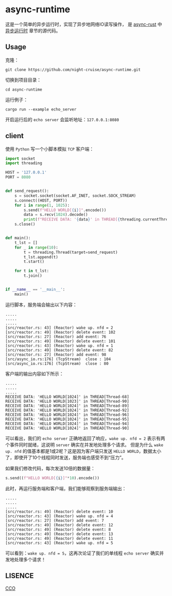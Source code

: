 # async-runtime
这是一个简单的异步运行时，实现了异步地网络IO读写操作，
是 [async-rust](https://github.com/night-cruise/async-rust) 中 [异步运行时](https://night-cruise.github.io/async-rust/%E5%BC%82%E6%AD%A5%E8%BF%90%E8%A1%8C%E6%97%B6.html)
章节的源代码。

## Usage
克隆：
```
git clone https://github.com/night-cruise/async-runtime.git
```
切换到项目目录：
```
cd async-runtime
```
运行例子：
```
cargo run --example echo_server
```
开启运行后的 `echo server` 会监听地址：`127.0.0.1:8080`

## client
使用 `Python` 写一个小脚本模拟 `TCP` 客户端：
```python
import socket
import threading

HOST = '127.0.0.1'
PORT = 8080


def send_request():
    s = socket.socket(socket.AF_INET, socket.SOCK_STREAM)
    s.connect((HOST, PORT))
    for i in range(1, 1025):
        s.send(f"HELLO WORLD[{i}]".encode())
        data = s.recv(1024).decode()
        print(f"RECEIVE DATA: '{data}' in THREAD[{threading.currentThread().name}]")
    s.close()


def main():
    t_lst = []
    for _ in range(10):
        t = threading.Thread(target=send_request)
        t_lst.append(t)
        t.start()

    for t in t_lst:
        t.join()


if __name__ == '__main__':
    main()
```
运行脚本，服务端会输出以下内容：
```
.....
.....
.....
[src/reactor.rs: 43] (Reactor) wake up. nfd = 2
[src/reactor.rs: 49] (Reactor) delete event: 102
[src/reactor.rs: 27] (Reactor) add event: 76
[src/reactor.rs: 49] (Reactor) delete event: 101
[src/reactor.rs: 43] (Reactor) wake up. nfd = 1
[src/reactor.rs: 49] (Reactor) delete event: 82
[src/reactor.rs: 27] (Reactor) add event: 98
[src/async_io.rs:176] (TcpStream)  close : 104
[src/async_io.rs:176] (TcpStream)  close : 80
```
客户端的输出内容如下所示：
```
.....
.....
.....
RECEIVE DATA: 'HELLO WORLD[1024]' in THREAD[Thread-68]
RECEIVE DATA: 'HELLO WORLD[1023]' in THREAD[Thread-90]
RECEIVE DATA: 'HELLO WORLD[1024]' in THREAD[Thread-89]
RECEIVE DATA: 'HELLO WORLD[1024]' in THREAD[Thread-92]
RECEIVE DATA: 'HELLO WORLD[1024]' in THREAD[Thread-96]
RECEIVE DATA: 'HELLO WORLD[1024]' in THREAD[Thread-95]
RECEIVE DATA: 'HELLO WORLD[1024]' in THREAD[Thread-94]
RECEIVE DATA: 'HELLO WORLD[1024]' in THREAD[Thread-90]
```
可以看出，我们的 `echo server` 正确地返回了响应，`wake up. nfd = 2` 表示有两个事件同时就绪，这说明 `server` 确实在并发地处理多个请求。
但是为什么 `wake up. nfd` 的值基本都是1或2呢？这是因为客户端只发送 `HELLO WORLD`，数据太小了，即使开了10个线程同时发送，服务端也感受不到“压力”。

如果我们修改代码，每次发送10倍的数据量：
```python
s.send((f"HELLO WORLD[{i}]"*10).encode())
```
此时，再运行服务端和客户端，我们能够观察到服务端输出：
```
.....
.....
.....
[src/reactor.rs: 49] (Reactor) delete event: 10
[src/reactor.rs: 43] (Reactor) wake up. nfd = 4
[src/reactor.rs: 27] (Reactor) add event: 7
[src/reactor.rs: 49] (Reactor) delete event: 12
[src/reactor.rs: 49] (Reactor) delete event: 8
[src/reactor.rs: 49] (Reactor) delete event: 13
[src/reactor.rs: 49] (Reactor) delete event: 11
[src/reactor.rs: 43] (Reactor) wake up. nfd = 5
```
可以看到：`wake up. nfd = 5`，这再次论证了我们的单线程 `echo server` 确实并发地处理多个请求！

## LISENCE
[CCO](https://creativecommons.org/choose/zero/)